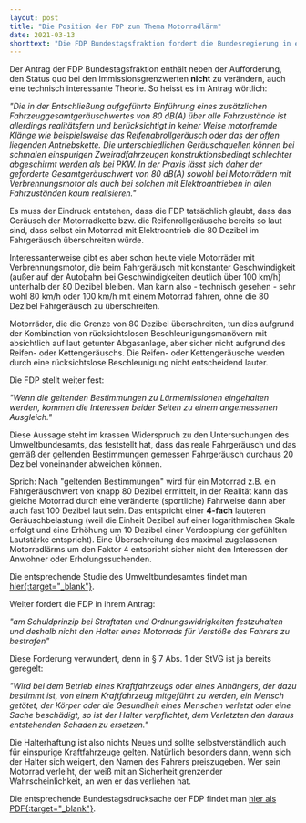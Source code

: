 ```yaml
---
layout: post
title: "Die Position der FDP zum Thema Motorradlärm"
date: 2021-03-13
shorttext: "Die FDP Bundestagsfraktion fordert die Bundesregierung in einem Antrag zum Thema Motorradlärm auf, die Diskriminierung von Motorradfahrern zu verhindern und deshalb u.a. eine weitere Verschärfung von Emissionsgrenzwerten für Motorräder auf nationaler und auf EU-Ebene abzulehnen. Auch in anderen Positionen vertritt die FDP die Interessen der Motorradlobby."
---
```

Der Antrag der FDP Bundestagsfraktion enthält neben der Aufforderung, den Status quo bei den Immissionsgrenzwerten **nicht** zu verändern, auch eine technisch interessante Theorie. So heisst es im Antrag wörtlich: 

*"Die in der Entschließung aufgeführte Einführung eines zusätzlichen Fahrzeuggesamtgeräuschwertes von 80 dB(A) über alle Fahrzustände ist allerdings realitätsfern und berücksichtigt in keiner Weise motorfremde Klänge wie beispielsweise das Reifenabrollgeräusch oder das der offen liegenden Antriebskette. Die unterschiedlichen Geräuschquellen können bei schmalen einspurigen Zweiradfahrzeugen konstruktionsbedingt schlechter abgeschirmt werden als bei PKW. In der Praxis lässt sich daher der geforderte Gesamtgeräuschwert von 80 dB(A) sowohl bei Motorrädern mit Verbrennungsmotor als auch bei solchen mit Elektroantrieben in allen Fahrzuständen kaum realisieren."*

Es muss der Eindruck entstehen, dass die FDP tatsächlich glaubt, dass das Geräusch der Motorradkette bzw. die Reifenrollgeräusche bereits so laut sind, dass selbst ein Motorrad mit Elektroantrieb die 80 Dezibel im Fahrgeräusch überschreiten würde. 

Interessanterweise gibt es aber schon heute viele Motorräder mit Verbrennungsmotor, die beim Fahrgeräusch mit konstanter Geschwindigkeit (außer auf der Autobahn bei Geschwindigkeiten deutlich über 100 km/h) unterhalb der 80 Dezibel bleiben. Man kann also - technisch gesehen - sehr wohl 80 km/h oder 100 km/h mit einem Motorrad fahren, ohne die 80 Dezibel Fahrgeräusch zu überschreiten. 

Motorräder, die die Grenze von 80 Dezibel überschreiten, tun dies aufgrund der Kombination von rücksichtslosen Beschleunigungsmanövern mit absichtlich auf laut getunter Abgasanlage, aber sicher nicht aufgrund des Reifen- oder Kettengeräuschs. Die Reifen- oder Kettengeräusche werden durch eine rücksichtslose Beschleunigung nicht entscheidend lauter.

Die FDP stellt weiter fest:

*"Wenn die geltenden Bestimmungen zu Lärmemissionen eingehalten werden, kommen die Interessen beider Seiten zu einem angemessenen Ausgleich."*

Diese Aussage steht im krassen Widerspruch zu den Untersuchungen des Umweltbundesamts, das feststellt hat, dass das reale Fahrgeräusch und das gemäß der geltenden Bestimmungen gemessen Fahrgeräusch durchaus 20 Dezibel voneinander abweichen können. 

Sprich: Nach "geltenden Bestimmungen" wird für ein Motorrad z.B. ein Fahrgeräuschwert von knapp 80 Dezibel ermittelt, in der Realität kann das gleiche Motorrad durch eine veränderte (sportliche) Fahrweise dann aber auch fast 100 Dezibel laut sein. Das entspricht einer **4-fach** lauteren Geräuschbelastung (weil die Einheit Dezibel auf einer logarithmischen Skale erfolgt und eine Erhöhung um 10 Dezibel einer Verdopplung der gefühlten Lautstärke entspricht). Eine Überschreitung des maximal zugelassenen Motorradlärms um den Faktor 4 entspricht sicher nicht den Interessen der Anwohner oder Erholungssuchenden.

Die entsprechende Studie des Umweltbundesamtes findet man <span style="text-decoration: underline;">[hier](https://www.umweltbundesamt.de/presse/pressemitteilungen/laute-motorraeder-pkw-sorgen-zunehmend-fuer/){:target="_blank"}</span>.

Weiter fordert die FDP in ihrem Antrag:

*"am Schuldprinzip bei Straftaten und Ordnungswidrigkeiten festzuhalten und deshalb nicht den Halter eines Motorrads für Verstöße des Fahrers zu bestrafen"*

Diese Forderung verwundert, denn in § 7 Abs. 1 der StVG ist ja bereits geregelt:

*"Wird bei dem Betrieb eines Kraftfahrzeugs oder eines Anhängers, der dazu bestimmt ist, von einem Kraftfahrzeug mitgeführt zu werden, ein Mensch getötet, der Körper oder die Gesundheit eines Menschen verletzt oder eine Sache beschädigt, so ist der Halter verpflichtet, dem Verletzten den daraus entstehenden Schaden zu ersetzen."*

Die Halterhaftung ist also nichts Neues und sollte selbstverständlich auch für einspurige Kraftfahrzeuge gelten. Natürlich besonders dann, wenn sich der Halter sich weigert, den Namen des Fahrers preiszugeben. Wer sein Motorrad verleiht, der weiß mit an Sicherheit grenzender Wahrscheinlichkeit, an wen er das verliehen hat.

Die entsprechende Bundestagsdrucksache der FDP findet man <span style="text-decoration: underline;">[hier als PDF](https://dip21.bundestag.de/dip21/btd/19/207/1920778.pdf){:target="_blank"}</span>.